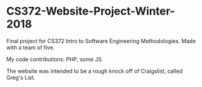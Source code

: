 # CS372-Website-Project-Winter-2018
 Final project for CS372 Intro to Software Engineering Methodologies. Made with a team of five.
 
My code contributions:
PHP, some JS.

The website was intended to be a rough knock off of Craigslist, called Greg's List.
